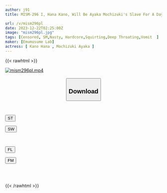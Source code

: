 ```yaml
---
author: j91
title: MISM-296 I, Hana Kano, Will Be Ayaka Mochizuki's Slave For A Day, So Please Feel Free To Ask Me Anything. Great Reverse With Deep Throat! Submerge In Water And Urinate For Limit Orgasm! Kanohana's Furious Full Service SP

url: /v/mism296pl
date: 2023-12-22T02:25:00Z
image: "mism296pl.jpg"
tags: [Censored, SM,Nasty, Hardcore,Squirting,Deep Throating,Vomit	]
maker: [Emumusume Lab]
actress: [ Kano Hana , Mochizuki Ayaka ]
---
```



{{< rawhtml >}}

<div class="video" data-videoid="z6Bo6Le3mLIYjbP">
    <a href="javascript:;">
        <img src="/v/mism296pl/mism296pl.jpg" width="WIDTH" height="HEIGHT" alt="mism296pl.mp4" loading="lazy">
    </a>
</div>

<script type="text/javascript" src="https://j91.asia/asset/on-demand-st.js"></script>

<br>
  <link rel="stylesheet" href="https://j91.asia/asset/bs5.css">
  
  <center>
  <button class="btn btn-primary" type="button" data-bs-toggle="collapse" data-bs-target=".multi-collapse" aria-expanded="false" aria-controls="multiCollapseExample1 multiCollapseExample2"><h2>Download</h2></button></center>
</p>
<div class="row">
  <div class="col">
    <div class="collapse multi-collapse" id="multiCollapseExample1">
      <div class="card card-body">
	      	      <br>
<div class="buttons">  
<p><a href="https://streamtape.to/v/z6Bo6Le3mLIYjbP" target="_blank"><button class="btn-hover color-3"><i class="fa fa-download"></i> ST</button></a></p>
<p><a href="https://flaswish.com/13nv9x1te0g4" target="_blank"><button class="btn-hover color-2"><i class="fa fa-download"></i> SW</button></a></p></div>
    </div>
  </div>
</div>
  <div class="col">
    <div class="collapse multi-collapse" id="multiCollapseExample2">
      <div class="card card-body">
	      <br>
<div class="buttons">
<p><a href="javascript:;" target="_blank"><button class="btn-hover color-9"><i class="fa fa-download"></i> FL</button></a></p>
<p><a href="javascript:;" target="_blank"><button class="btn-hover color-8"><i class="fa fa-download"></i> FM</button></a></p></div>
<br><br>
      </div>
    </div>
  </div>
</div>

{{< /rawhtml >}}